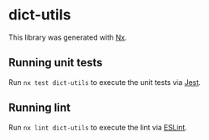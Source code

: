 # dict-utils

This library was generated with [Nx](https://nx.dev).

## Running unit tests

Run `nx test dict-utils` to execute the unit tests via [Jest](https://jestjs.io).

## Running lint

Run `nx lint dict-utils` to execute the lint via [ESLint](https://eslint.org/).
